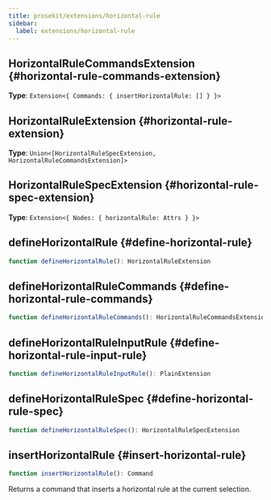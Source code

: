 ```yaml
---
title: prosekit/extensions/horizontal-rule
sidebar:
  label: extensions/horizontal-rule
---
```



## HorizontalRuleCommandsExtension {#horizontal-rule-commands-extension}

**Type**: `Extension<{ Commands: { insertHorizontalRule: [] } }>`

## HorizontalRuleExtension {#horizontal-rule-extension}

**Type**: `Union<[HorizontalRuleSpecExtension, HorizontalRuleCommandsExtension]>`

## HorizontalRuleSpecExtension {#horizontal-rule-spec-extension}

**Type**: `Extension<{ Nodes: { horizontalRule: Attrs } }>`

## defineHorizontalRule {#define-horizontal-rule}

```ts
function defineHorizontalRule(): HorizontalRuleExtension
```

## defineHorizontalRuleCommands {#define-horizontal-rule-commands}

```ts
function defineHorizontalRuleCommands(): HorizontalRuleCommandsExtension
```

## defineHorizontalRuleInputRule {#define-horizontal-rule-input-rule}

```ts
function defineHorizontalRuleInputRule(): PlainExtension
```

## defineHorizontalRuleSpec {#define-horizontal-rule-spec}

```ts
function defineHorizontalRuleSpec(): HorizontalRuleSpecExtension
```

## insertHorizontalRule {#insert-horizontal-rule}

```ts
function insertHorizontalRule(): Command
```

Returns a command that inserts a horizontal rule at the current selection.
